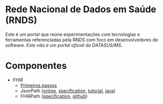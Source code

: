 # Rede Nacional de Dados em Saúde (RNDS)

Este é um portal que reúne experimentações com tecnologias e ferramentas referenciadas pela RNDS com foco em desenvolvedores de software. *Este não é um portal oficial do DATASUS/MS*. 

# Componentes

- FHIR
  - [Primeiros passos](https://blog.heliossoftware.com/fhir-training-the-early-steps-of-mastering-hl7-fhir-997d8dfa1320)
  - JsonPath ([online](https://jsonpath.com/), [specification](https://goessner.net/articles/JsonPath/), [tutorial](https://www.baeldung.com/guide-to-jayway-jsonpath), [java](https://github.com/json-path/JsonPath))
  - FHIRPath ([specification](http://hl7.org/fhirpath/), [github](https://github.com/HL7/FHIRPath/blob/master/spec/index.adoc))
